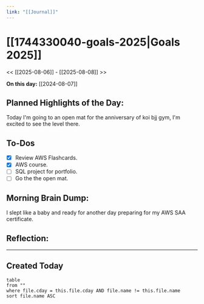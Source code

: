 ```yaml
---
link: "[[Journal]]"
---
```

# [[1744330040-goals-2025|Goals 2025]]
<< [[2025-08-06]] - [[2025-08-08]] >>

**On this day:** [[2024-08-07]]
## Planned Highlights of the Day:
Today I'm going to an open mat for the anniversary of koi bjj gym, I'm excited to see the level there.

## To-Dos
- [x] Review AWS Flashcards.
- [x] AWS course.
- [ ] SQL project for portfolio.
- [ ] Go the the open mat.

## Morning Brain Dump:
I slept like a baby and ready for another day preparing for my AWS SAA certificate.

## Reflection:


---
## Created Today
```dataview
table
from ""
where file.cday = this.file.cday AND file.name != this.file.name
sort file.name ASC
```

